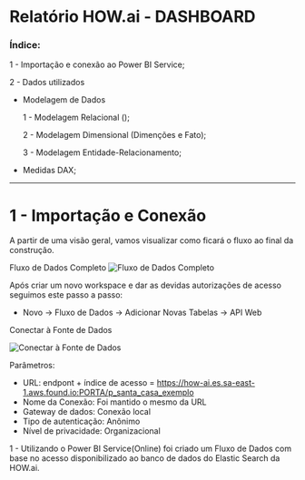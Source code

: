 # Relatório HOW.ai - DASHBOARD

### Índice:

1 - Importação e conexão ao Power BI Service;

2 - Dados utilizados
  *	Modelagem de Dados
  
      1 - Modelagem Relacional ();
  
      2 - Modelagem Dimensional (Dimenções e Fato);
  
      3 - Modelagem Entidade-Relacionamento;
  *	Medidas DAX;

___

# 1 - Importação e Conexão

A partir de uma visão geral, vamos visualizar como ficará o fluxo ao final da construção.

Fluxo de Dados Completo
![Fluxo de Dados Completo](https://github.com/fuculo/Engenharia-de-Dados/assets/138727304/e86abfb7-19fa-4456-91c4-387f8aa58307)

Após criar um novo workspace e dar as devidas autorizações de acesso seguimos este passo a passo:
* Novo -> Fluxo de Dados -> Adicionar Novas Tabelas -> API Web



Conectar à Fonte de Dados

![Conectar à Fonte de Dados](https://github.com/fuculo/Engenharia-de-Dados/assets/138727304/8c5e3fe6-6401-40f1-8463-b4ac99b06180)


Parâmetros:
* URL: endpont + índice de acesso = https://how-ai.es.sa-east-1.aws.found.io:PORTA/p_santa_casa_exemplo
* Nome da Conexão: Foi mantido o mesmo da URL
* Gateway de dados: Conexão local
* Tipo de autenticação: Anônimo
* Nível de privacidade: Organizacional


1 - Utilizando o Power BI Service(Online) foi criado um Fluxo de Dados com base no acesso disponibilizado ao banco de dados do Elastic Search da HOW.ai.
